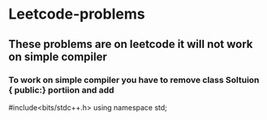 ﻿# Leetcode-problems
##  These problems are on leetcode it will  not work on simple compiler 
### To work on simple compiler you have to remove class Soltuion { public:} portiion and add
#include<bits/stdc++.h>
using namespace std;
 
